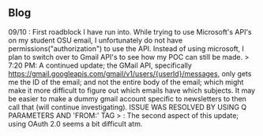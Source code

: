 ## Blog
09/10 : First roadblock I have run into. While trying to use Microsoft's API's on my student OSU email, I unfortunately do not have permissions("authorization") to use the API. Instead of using microsoft, I plan to switch over to Gmail API's to see how my POC can still be made.
    > 7:20 PM: A continued update; the GMail API, specifically https://gmail.googleapis.com/gmail/v1/users/{userId}/messages, only gets me the ID of the email; and not the entire body of the email; which might make it more difficult to figure out which emails have which subjects. It may be easier to make a dummy gmail account specific to newsletters to then call that (will continue investigating). ISSUE WAS RESOLVED BY USING Q PARAMETERS AND 'FROM:' TAG
    > : The second aspect of this update; using OAuth 2.0 seems a bit difficult atm.
